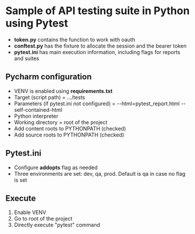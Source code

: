# Sample of API testing suite in Python using Pytest

- **token.py** contains the function to work with oauth
- **conftest.py** has the fixture to allocate the session and the bearer token
- **pytest.ini** has main execution information, including flags for reports and suites

## Pycharm configuration

- VENV is enabled using **requirements.txt**
- Target (script path) = .../tests
- Parameters (if pytest.ini not configured) = --html=pytest_report.html --self-contained-html
- Python interpreter
- Working directory = root of the project
- Add content roots to PYTHONPATH (checked)
- Add source roots to PYTHONPATH (checked)

## Pytest.ini
- Configure **addopts** flag as needed
- Three environments are set: dev, qa, prod. Default is qa in case no flag is set

## Execute

1. Enable VENV
2. Go to root of the project
3. Directly execute "pytest" command
